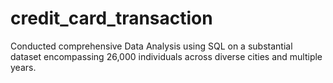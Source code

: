 # credit_card_transaction
Conducted comprehensive Data Analysis using SQL on a substantial dataset encompassing 26,000 individuals across diverse cities and multiple years.
